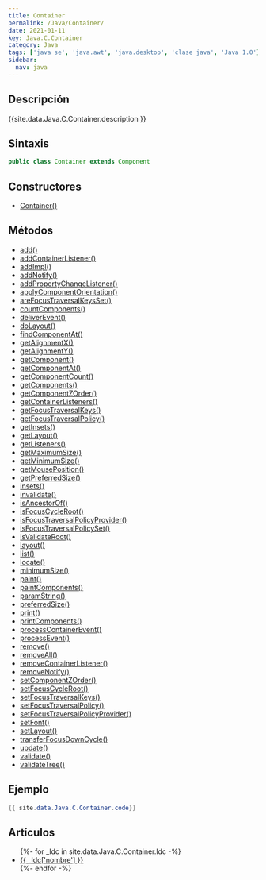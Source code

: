```yaml
---
title: Container
permalink: /Java/Container/
date: 2021-01-11
key: Java.C.Container
category: Java
tags: ['java se', 'java.awt', 'java.desktop', 'clase java', 'Java 1.0']
sidebar: 
  nav: java
---
```


## Descripción
{{site.data.Java.C.Container.description }}

## Sintaxis
~~~java
public class Container extends Component
~~~

## Constructores
* [Container()](/Java/Container/Container/)

## Métodos
* [add()](/Java/Container/add)
* [addContainerListener()](/Java/Container/addContainerListener)
* [addImpl()](/Java/Container/addImpl)
* [addNotify()](/Java/Container/addNotify)
* [addPropertyChangeListener()](/Java/Container/addPropertyChangeListener)
* [applyComponentOrientation()](/Java/Container/applyComponentOrientation)
* [areFocusTraversalKeysSet()](/Java/Container/areFocusTraversalKeysSet)
* [countComponents()](/Java/Container/countComponents)
* [deliverEvent()](/Java/Container/deliverEvent)
* [doLayout()](/Java/Container/doLayout)
* [findComponentAt()](/Java/Container/findComponentAt)
* [getAlignmentX()](/Java/Container/getAlignmentX)
* [getAlignmentY()](/Java/Container/getAlignmentY)
* [getComponent()](/Java/Container/getComponent)
* [getComponentAt()](/Java/Container/getComponentAt)
* [getComponentCount()](/Java/Container/getComponentCount)
* [getComponents()](/Java/Container/getComponents)
* [getComponentZOrder()](/Java/Container/getComponentZOrder)
* [getContainerListeners()](/Java/Container/getContainerListeners)
* [getFocusTraversalKeys()](/Java/Container/getFocusTraversalKeys)
* [getFocusTraversalPolicy()](/Java/Container/getFocusTraversalPolicy)
* [getInsets()](/Java/Container/getInsets)
* [getLayout()](/Java/Container/getLayout)
* [getListeners()](/Java/Container/getListeners)
* [getMaximumSize()](/Java/Container/getMaximumSize)
* [getMinimumSize()](/Java/Container/getMinimumSize)
* [getMousePosition()](/Java/Container/getMousePosition)
* [getPreferredSize()](/Java/Container/getPreferredSize)
* [insets()](/Java/Container/insets)
* [invalidate()](/Java/Container/invalidate)
* [isAncestorOf()](/Java/Container/isAncestorOf)
* [isFocusCycleRoot()](/Java/Container/isFocusCycleRoot)
* [isFocusTraversalPolicyProvider()](/Java/Container/isFocusTraversalPolicyProvider)
* [isFocusTraversalPolicySet()](/Java/Container/isFocusTraversalPolicySet)
* [isValidateRoot()](/Java/Container/isValidateRoot)
* [layout()](/Java/Container/layout)
* [list()](/Java/Container/list)
* [locate()](/Java/Container/locate)
* [minimumSize()](/Java/Container/minimumSize)
* [paint()](/Java/Container/paint)
* [paintComponents()](/Java/Container/paintComponents)
* [paramString()](/Java/Container/paramString)
* [preferredSize()](/Java/Container/preferredSize)
* [print()](/Java/Container/print)
* [printComponents()](/Java/Container/printComponents)
* [processContainerEvent()](/Java/Container/processContainerEvent)
* [processEvent()](/Java/Container/processEvent)
* [remove()](/Java/Container/remove)
* [removeAll()](/Java/Container/removeAll)
* [removeContainerListener()](/Java/Container/removeContainerListener)
* [removeNotify()](/Java/Container/removeNotify)
* [setComponentZOrder()](/Java/Container/setComponentZOrder)
* [setFocusCycleRoot()](/Java/Container/setFocusCycleRoot)
* [setFocusTraversalKeys()](/Java/Container/setFocusTraversalKeys)
* [setFocusTraversalPolicy()](/Java/Container/setFocusTraversalPolicy)
* [setFocusTraversalPolicyProvider()](/Java/Container/setFocusTraversalPolicyProvider)
* [setFont()](/Java/Container/setFont)
* [setLayout()](/Java/Container/setLayout)
* [transferFocusDownCycle()](/Java/Container/transferFocusDownCycle)
* [update()](/Java/Container/update)
* [validate()](/Java/Container/validate)
* [validateTree()](/Java/Container/validateTree)

## Ejemplo
~~~java
{{ site.data.Java.C.Container.code}}
~~~

## Artículos
<ul>
{%- for _ldc in site.data.Java.C.Container.ldc -%}
   <li>
       <a href="{{_ldc['url'] }}">{{ _ldc['nombre'] }}</a>
   </li>
{%- endfor -%}
</ul>
